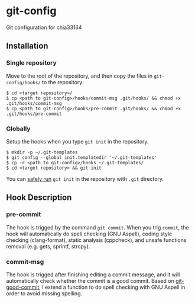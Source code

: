 # git-config
Git configuration for chia33164

## Installation
### Single repository
Move to the root of the repository, and then copy the files in `git-config/hooks/` to the repository:
```
$ cd <target repository>/
$ cp <path to git-config>/hooks/commit-msg .git/hooks/ && chmod +x .git/hooks/commit-msg
$ cp <path to git-config>/hooks/pre-commit .git/hooks/ && chmod +x .git/hooks/pre-commit
```

### Globally
Setup the hooks when you type `git init` in the repository.
```
$ mkdir -p ~/.git-templates
$ git config --global init.templatedir '~/.git-templates'
$ cp -r <path to git-config>/hooks ~/.git-templates/
$ cd <target repository> && git init
```
You can [safely run](https://stackoverflow.com/questions/5149694/does-running-git-init-twice-initialize-a-repository-or-reinitialize-an-existing/5149861#5149861) `git init` in the repository with `.git` directory.

## Hook Description
### pre-commit
The hook is trigged by the command `git commit`.
When you trig `commit`, the hook will automatically do spell checking (GNU Aspell), coding style checking (clang-format), static analysis (cppcheck), and unsafe functions removal (e.g. gets, sprintf, strcpy).

### commit-msg
The hook is trigged after finishing editing a commit message, and it will automatically check whether the commit is a good commit.
Based on [git-good-commit](https://github.com/tommarshall/git-good-commit), I extend a function to do spell checking with GNU Aspell in order to avoid missing spelling.
